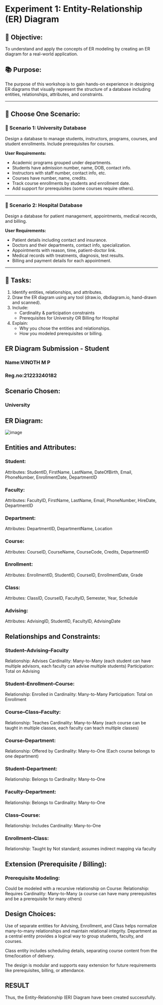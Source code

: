 # Experiment 1: Entity-Relationship (ER) Diagram

## 🎯 Objective:
To understand and apply the concepts of ER modeling by creating an ER diagram for a real-world application.

## 📚 Purpose:
The purpose of this workshop is to gain hands-on experience in designing ER diagrams that visually represent the structure of a database including entities, relationships, attributes, and constraints.

---

## 🧪 Choose One Scenario:

### 🔹 Scenario 1: University Database
Design a database to manage students, instructors, programs, courses, and student enrollments. Include prerequisites for courses.

**User Requirements:**
- Academic programs grouped under departments.
- Students have admission number, name, DOB, contact info.
- Instructors with staff number, contact info, etc.
- Courses have number, name, credits.
- Track course enrollments by students and enrollment date.
- Add support for prerequisites (some courses require others).

---

### 🔹 Scenario 2: Hospital Database
Design a database for patient management, appointments, medical records, and billing.

**User Requirements:**
- Patient details including contact and insurance.
- Doctors and their departments, contact info, specialization.
- Appointments with reason, time, patient-doctor link.
- Medical records with treatments, diagnosis, test results.
- Billing and payment details for each appointment.

---

## 📝 Tasks:
1. Identify entities, relationships, and attributes.
2. Draw the ER diagram using any tool (draw.io, dbdiagram.io, hand-drawn and scanned).
3. Include:
   - Cardinality & participation constraints
   - Prerequisites for University OR Billing for Hospital
4. Explain:
   - Why you chose the entities and relationships.
   - How you modeled prerequisites or billing.

## ER Diagram Submission - Student 
### Name:VINOTH M P 
### Reg.no:21223240182

## Scenario Chosen:
### University 

## ER Diagram:
![image](https://github.com/user-attachments/assets/9b9a390b-2f22-42f7-895d-72ba5a11d573)


## Entities and Attributes:
### Student:
Attributes: StudentID, FirstName, LastName, DateOfBirth, Email, PhoneNumber, EnrollmentDate, DepartmentID
### Faculty:
Attributes: FacultyID, FirstName, LastName, Email, PhoneNumber, HireDate, DepartmentID
### Department:
Attributes: DepartmentID, DepartmentName, Location
### Course:
Attributes: CourseID, CourseName, CourseCode, Credits, DepartmentID
### Enrollment:
Attributes: EnrollmentID, StudentID, CourseID, EnrollmentDate, Grade
### Class:
Attributes: ClassID, CourseID, FacultyID, Semester, Year, Schedule
### Advising:
Attributes: AdvisingID, StudentID, FacultyID, AdvisingDate
## Relationships and Constraints:
### Student–Advising–Faculty
Relationship: Advises
Cardinality: Many-to-Many (each student can have multiple advisors, each faculty can advise multiple students)
Participation: Total on Advising
### Student–Enrollment–Course:
Relationship: Enrolled in
Cardinality: Many-to-Many
Participation: Total on Enrollment
### Course–Class–Faculty:
Relationship: Teaches
Cardinality: Many-to-Many (each course can be taught in multiple classes, each faculty can teach multiple classes)
### Course–Department:
Relationship: Offered by
Cardinality: Many-to-One (Each course belongs to one department)
### Student–Department:
Relationship: Belongs to
Cardinality: Many-to-One
### Faculty–Department:
Relationship: Belongs to
Cardinality: Many-to-One
### Class–Course:
Relationship: Includes
Cardinality: Many-to-One
### Enrollment–Class:
Relationship: Taught by
Not standard; assumes indirect mapping via faculty
## Extension (Prerequisite / Billing):
### Prerequisite Modeling:
Could be modeled with a recursive relationship on Course:
Relationship: Requires
Cardinality: Many-to-Many (a course can have many prerequisites and be a prerequisite for many others)
## Design Choices:
Use of separate entities for Advising, Enrollment, and Class helps normalize many-to-many relationships and maintain relational integrity.
Department as a central entity provides a logical way to group students, faculty, and courses.

Class entity includes scheduling details, separating course content from the time/location of delivery.

The design is modular and supports easy extension for future requirements like prerequisites, billing, or attendance.

## RESULT
Thus, the Entity-Relationship (ER) Diagram have been created successfully.
